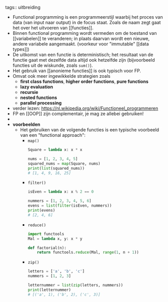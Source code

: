 tags:: uitbreiding

- Functional programming is een programmeerstijl waarbij het proces van data (van input naar output) in de focus staat. Zoals de naam zegt gaat het over het uitvoeren van [[functies]].
- Binnen functional programming wordt vermeden om de toestand van [[variabelen]] te veranderen; in plaats daarvan wordt een nieuwe, andere variabele aangemaakt. (voorkeur voor "immutable" [[data types]])
- De uitkomst van een functie is deterministisch; het resultaat van de functie gaat met dezelfde data altijd ook hetzelfde zijn (bijvoorbeeld functies uit de wiskunde, zoals `sum()`).
- Het gebruik van [[anonieme functies]] is ook typisch voor FP.
- Omvat ook meer ingewikkelde strategien zoals
	- **first class functions**, **higher order functions**, **pure functions**
	- **lazy evaluation**
	- **recursie**
	- **nested functions**
	- **parallel processing**
- verder lezen: https://nl.wikipedia.org/wiki/Functioneel_programmeren
- FP en [[OOP]] zijn complementair, je mag ze allebei gebruiken!
-
- **voorbeelden**
	- Het gebruiken van de volgende functies is een typische voorbeeld van een "functional approach":
		- `map()`
		  ```python
		  Square = lambda x: x * x
		  
		  nums = [1, 2, 3, 4, 5]
		  squared_nums = map(Square, nums)
		  print(list(squared_nums))
		  # [1, 4, 9, 16, 25]
		  ```
		- `filter()`
		  ```python
		  isEven = lambda x: x % 2 == 0
		  
		  nummers = [1, 2, 3, 4, 5, 6]
		  evens = list(filter(isEven, nummers))
		  print(evens)
		  # [2, 4, 6]
		  ```
		- `reduce()`
		  ```python
		  import functools
		  Mal = lambda x, y: x * y
		  
		  def factorial(n):
		      return functools.reduce(Mal, range(1, n + 1))
		  ```
		- `zip()`
		  ```python
		  letters = ['a', 'b', 'c']
		  nummers = [1, 2, 3]
		  
		  letternummer = list(zip(letters, nummers))
		  print(letternummer)
		  # [('a', 1), ('b', 2), ('c', 3)]
		  ```